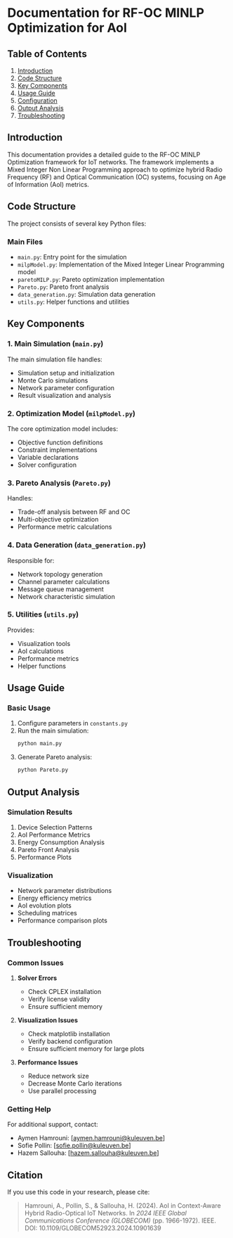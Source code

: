 # Documentation for RF-OC MINLP Optimization for AoI

## Table of Contents
1. [Introduction](#introduction)
2. [Code Structure](#code-structure)
3. [Key Components](#key-components)
4. [Usage Guide](#usage-guide)
5. [Configuration](#configuration)
6. [Output Analysis](#output-analysis)
7. [Troubleshooting](#troubleshooting)

## Introduction

This documentation provides a detailed guide to the RF-OC MINLP Optimization framework for IoT networks. The framework implements a Mixed Integer Non Linear Programming approach to optimize hybrid Radio Frequency (RF) and Optical Communication (OC) systems, focusing on Age of Information (AoI) metrics.

## Code Structure

The project consists of several key Python files:

### Main Files
- `main.py`: Entry point for the simulation
- `milpModel.py`: Implementation of the Mixed Integer Linear Programming model
- `paretoMILP.py`: Pareto optimization implementation
- `Pareto.py`: Pareto front analysis
- `data_generation.py`: Simulation data generation
- `utils.py`: Helper functions and utilities

## Key Components

### 1. Main Simulation (`main.py`)
The main simulation file handles:
- Simulation setup and initialization
- Monte Carlo simulations
- Network parameter configuration
- Result visualization and analysis

### 2. Optimization Model (`milpModel.py`)
The core optimization model includes:
- Objective function definitions
- Constraint implementations
- Variable declarations
- Solver configuration

### 3. Pareto Analysis (`Pareto.py`)
Handles:
- Trade-off analysis between RF and OC
- Multi-objective optimization
- Performance metric calculations

### 4. Data Generation (`data_generation.py`)
Responsible for:
- Network topology generation
- Channel parameter calculations
- Message queue management
- Network characteristic simulation

### 5. Utilities (`utils.py`)
Provides:
- Visualization tools
- AoI calculations
- Performance metrics
- Helper functions

## Usage Guide

### Basic Usage
1. Configure parameters in `constants.py`
2. Run the main simulation:
   ```bash
   python main.py
   ```
3. Generate Pareto analysis:
   ```bash
   python Pareto.py
   ```


## Output Analysis

### Simulation Results
1. Device Selection Patterns
2. AoI Performance Metrics
3. Energy Consumption Analysis
4. Pareto Front Analysis
5. Performance Plots

### Visualization
- Network parameter distributions
- Energy efficiency metrics
- AoI evolution plots
- Scheduling matrices
- Performance comparison plots

## Troubleshooting

### Common Issues
1. **Solver Errors**
   - Check CPLEX installation
   - Verify license validity
   - Ensure sufficient memory

2. **Visualization Issues**
   - Check matplotlib installation
   - Verify backend configuration
   - Ensure sufficient memory for large plots

3. **Performance Issues**
   - Reduce network size
   - Decrease Monte Carlo iterations
   - Use parallel processing

### Getting Help
For additional support, contact:
- Aymen Hamrouni: [aymen.hamrouni@kuleuven.be]
- Sofie Pollin: [sofie.pollin@kuleuven.be]
- Hazem Sallouha: [hazem.sallouha@kuleuven.be]

## Citation

If you use this code in your research, please cite:
> Hamrouni, A., Pollin, S., & Sallouha, H. (2024). AoI in Context-Aware Hybrid Radio-Optical IoT Networks. In _2024 IEEE Global Communications Conference (GLOBECOM)_ (pp. 1966-1972). IEEE. DOI: 10.1109/GLOBECOM52923.2024.10901639 